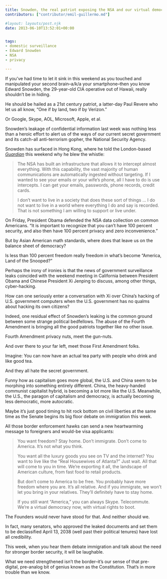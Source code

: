 ```yaml
---
title: Snowden, the real patriot exposing the NSA and our virtual democracy
contributors: ["contributor/emil-guillermo.md"]

#layout: layouts/post.njk
date: 2013-06-10T13:52:01+00:00


tags:
- domestic surveillance
- Edward Snowden
- NSA
- privacy

---
```


If you’ve had time to let it sink in this weekend as you touched and manipulated your second brain–a/k/a your smartphone–then you know Edward Snowden, the 29-year-old CIA operative out of Hawaii, really shouldn’t be in hiding.

He should be hailed as a 21st century patriot, a latter-day Paul Revere who let us all know, “One if by land, two if by Verizon.”

Or Google, Skype, AOL, Microsoft, Apple, et al.

Snowden’s leakage of confidential information last week was nothing less than a heroic effort to alert us of the ways of our current secret government and its catch-all anti-terrorism gopher, the National Security Agency.

Snowden has surfaced in Hong Kong, where he told the London-based _[Guardian](https://www.guardian.co.uk/world/2013/jun/09/nsa-whistleblower-edward-snowden-why)_ this weekend why he blew the whistle:

> The NSA has built an infrastructure that allows it to intercept almost everything. With this capability, the vast majority of human communications are automatically ingested without targeting. If I wanted to see your emails or your wife’s phone, all I have to do is use intercepts. I can get your emails, passwords, phone records, credit cards.
>
> I don’t want to live in a society that does these sort of things … I do not want to live in a world where everything I do and say is recorded. That is not something I am willing to support or live under.

On Friday, President Obama defended the NSA data collection on common Americans. “It is important to recognize that you can’t have 100 percent security, and also then have 100 percent privacy and zero inconvenience.”

But by Asian American math standards, where does that leave us on the balance sheet of democracy?

Is less than 100 percent freedom really freedom in what’s become “America, Land of the Snooped?”

Perhaps the irony of ironies is that the news of government surveillance leaks coincided with the weekend meeting in California between President Obama and Chinese President Xi Jenping to discuss, among other things, cyber-hacking.

How can one seriously enter a conversation with Xi over China’s hacking of U.S. government computers when the U.S. government has no qualms about hacking its own citizens?

Indeed, one residual effect of Snowden’s leaking is the common ground between some strange political bedfellows. The abuse of the Fourth Amendment is bringing all the good patriots together like no other issue.

Fourth Amendment privacy nuts, meet the gun-nuts.

And over there to your far left, meet those First Amendment folks.

Imagine: You can now have an actual tea party with people who drink and like good tea.

And they all hate the secret government.

Funny how as capitalism goes more global, the U.S. and China seem to be morphing into something entirely different. China, the heavy-handed communist capitalist hybrid, is becoming a lot more like the U.S. Meanwhile, the U.S., the paragon of capitalism and democracy, is actually becoming less democratic, more autocratic.

Maybe it’s just good timing to hit rock bottom on civil liberties at the same time as the Senate begins its big floor debate on immigration this week.

All those border enforcement hawks can send a new heartwarming message to foreigners and would-be visa applicants:

> You want freedom? Stay home. Don’t immigrate. Don’t come to America. It’s not what you think.
>
> You want all the luxury goods you see on TV and the internet? You want to live like the “Real Housewives of Atlanta?” Just wait. All that will come to you in time. We’re exporting it all, the landscape of American culture, from fast food to retail products.
>
> But don’t come to America to be free. You probably have more freedom where you are. It’s all relative. And if you immigrate, we won’t let you bring in your relatives. They’ll definitely have to stay home.
>
> If you still want “America,” you can always Skype. Telecommute. We’re a virtual democracy now, with virtual rights to boot.

The Founders would never have stood for that. And neither should we.

In fact, many senators, who approved the leaked documents and set them to be declassified April 13, 2038 (well past their political tenures) have lost all credibility.

This week, when you hear them debate immigration and talk about the need for stronger border security, it will be laughable.

What we need strengthened isn’t the border–it’s our sense of that pre-digital, pre-analog bit of genius known as the Constitution. That’s in more trouble than we know.
